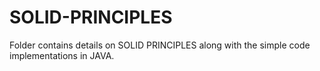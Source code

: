 # SOLID-PRINCIPLES

Folder contains details on SOLID PRINCIPLES along with the simple code implementations in JAVA.
